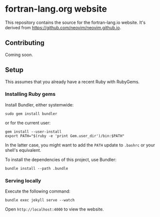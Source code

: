 # fortran-lang.org website

This repository contains the source for the fortran-lang.io website. 
It's derived from https://github.com/neovim/neovim.github.io.

## Contributing

Coming soon.

## Setup

This assumes that you already have a recent Ruby with RubyGems.

### Installing Ruby gems

Install Bundler, either systemwide:

```
sudo gem install bundler
```

or for the current user:

```
gem install --user-install
export PATH="$(ruby -e 'print Gem.user_dir')/bin:$PATH"
```

In the latter case, you might want to add the `PATH` update to `.bashrc` or your shell's equivalent.

To install the dependencies of this project, use Bundler:

```
bundle install --path .bundle
```

### Serving locally

Execute the following command:

```
bundle exec jekyll serve --watch
```

Open `http://localhost:4000` to view the website.
